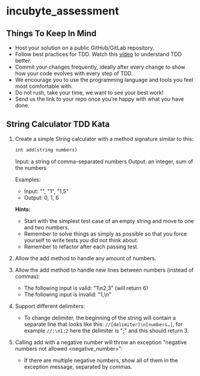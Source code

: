 # incubyte_assessment

## Things To Keep In Mind
- Host your solution on a public GitHub/GitLab repository.
- Follow best practices for TDD. Watch this [video](https://www.youtube.com/watch?v=QCif_-rZazY) to understand TDD better.
- Commit your changes frequently, ideally after every change to show how your code evolves with every step of TDD.
- We encourage you to use the programming language and tools you feel most comfortable with.
- Do not rush, take your time, we want to see your best work!
- Send us the link to your repo once you’re happy with what you have done.

## String Calculator TDD Kata
1. Create a simple String calculator with a method signature similar to this:

    ```ruby
    int add(string numbers)
    ```

    Input: a string of comma-separated numbers
    Output: an integer, sum of the numbers

    Examples:
    - Input: "", "1", "1,5"
    - Output: 0, 1, 6 

    **Hints:**
    - Start with the simplest test case of an empty string and move to one and two numbers.
    - Remember to solve things as simply as possible so that you force yourself to write tests you did not think about.
    - Remember to refactor after each passing test.

2. Allow the add method to handle any amount of numbers.
3. Allow the add method to handle new lines between numbers (instead of commas):
    - The following input is valid: "1\n2,3" (will return 6)
    - The following input is invalid: "1,\n"

4. Support different delimiters:
    - To change delimiter, the beginning of the string will contain a separate line that looks like this: `//[delimiter]\n[numbers…]`, for example `//;\n1;2` here the delimiter is ";" and this should return 3.

5. Calling add with a negative number will throw an exception "negative numbers not allowed <negative_number>":
    - If there are multiple negative numbers, show all of them in the exception message, separated by commas.
